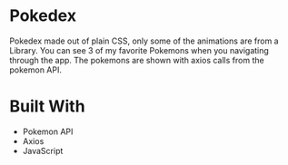 # Pokedex

Pokedex made out of plain CSS, only some of the animations are from a Library. You can see 3 of my favorite Pokemons when you navigating through the app. The pokemons are shown with axios calls from the pokemon API. 

# Built With 
* Pokemon API
* Axios
* JavaScript


